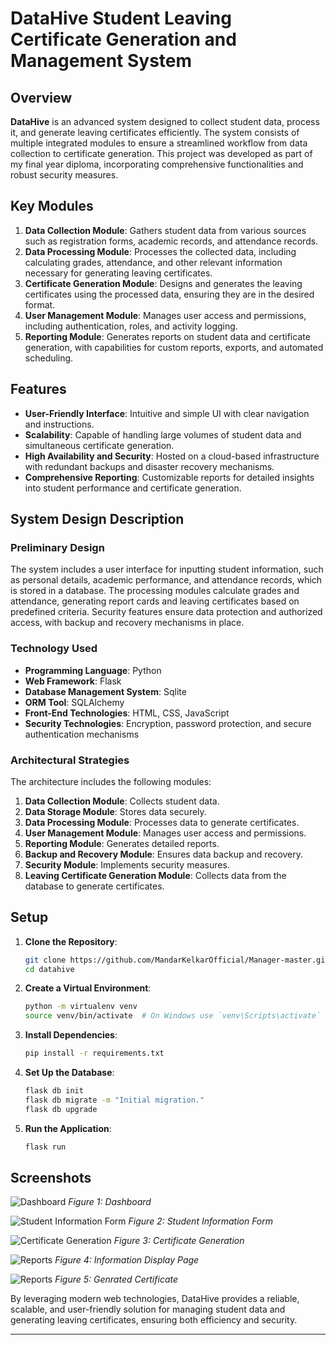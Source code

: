 # DataHive Student Leaving Certificate Generation and Management System

## Overview

**DataHive** is an advanced system designed to collect student data, process it, and generate leaving certificates efficiently. The system consists of multiple integrated modules to ensure a streamlined workflow from data collection to certificate generation. This project was developed as part of my final year diploma, incorporating comprehensive functionalities and robust security measures.

## Key Modules

1. **Data Collection Module**: Gathers student data from various sources such as registration forms, academic records, and attendance records.
2. **Data Processing Module**: Processes the collected data, including calculating grades, attendance, and other relevant information necessary for generating leaving certificates.
3. **Certificate Generation Module**: Designs and generates the leaving certificates using the processed data, ensuring they are in the desired format.
4. **User Management Module**: Manages user access and permissions, including authentication, roles, and activity logging.
5. **Reporting Module**: Generates reports on student data and certificate generation, with capabilities for custom reports, exports, and automated scheduling.

## Features

- **User-Friendly Interface**: Intuitive and simple UI with clear navigation and instructions.
- **Scalability**: Capable of handling large volumes of student data and simultaneous certificate generation.
- **High Availability and Security**: Hosted on a cloud-based infrastructure with redundant backups and disaster recovery mechanisms.
- **Comprehensive Reporting**: Customizable reports for detailed insights into student performance and certificate generation.

## System Design Description

### Preliminary Design

The system includes a user interface for inputting student information, such as personal details, academic performance, and attendance records, which is stored in a database. The processing modules calculate grades and attendance, generating report cards and leaving certificates based on predefined criteria. Security features ensure data protection and authorized access, with backup and recovery mechanisms in place.

### Technology Used

- **Programming Language**: Python
- **Web Framework**: Flask
- **Database Management System**: Sqlite
- **ORM Tool**: SQLAlchemy
- **Front-End Technologies**: HTML, CSS, JavaScript
- **Security Technologies**: Encryption, password protection, and secure authentication mechanisms

### Architectural Strategies

The architecture includes the following modules:

1. **Data Collection Module**: Collects student data.
2. **Data Storage Module**: Stores data securely.
3. **Data Processing Module**: Processes data to generate certificates.
4. **User Management Module**: Manages user access and permissions.
5. **Reporting Module**: Generates detailed reports.
6. **Backup and Recovery Module**: Ensures data backup and recovery.
7. **Security Module**: Implements security measures.
8. **Leaving Certificate Generation Module**: Collects data from the database to generate certificates.

## Setup

1. **Clone the Repository**:

   ```bash
   git clone https://github.com/MandarKelkarOfficial/Manager-master.git
   cd datahive
   ```

2. **Create a Virtual Environment**:

   ```bash
   python -m virtualenv venv
   source venv/bin/activate  # On Windows use `venv\Scripts\activate`
   ```

3. **Install Dependencies**:

   ```bash
   pip install -r requirements.txt
   ```

4. **Set Up the Database**:

   ```bash
   flask db init
   flask db migrate -m "Initial migration."
   flask db upgrade
   ```

5. **Run the Application**:
   ```bash
   flask run
   ```

## Screenshots

![Dashboard](/static/img/dashboard.png)
_Figure 1: Dashboard_

![Student Information Form](/static/img/stdEntry.png)
_Figure 2: Student Information Form_

![Certificate Generation](/static/img/stdLeaving.png)
_Figure 3: Certificate Generation_

![Reports](/static/img/std_display.png)
_Figure 4: Information Display Page_

![Reports](/static/img/demo.png)
_Figure 5: Genrated Certificate_

By leveraging modern web technologies, DataHive provides a reliable, scalable, and user-friendly solution for managing student data and generating leaving certificates, ensuring both efficiency and security.

---

